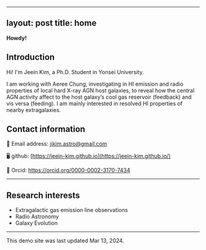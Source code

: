 
---
layout: post
title: home
---

**Howdy!** 

## Introduction

Hi! I'm Jeein Kim, a Ph.D. Student in Yonsei University. 

I am working with Aeree Chung, investigating in HI emission and radio properties of local hard X-ray AGN host galaxies, to reveal how the central AGN activity affect to the host galaxy’s cool gas reservoir (feedback) and vis versa (feeding). I am mainly interested in resolved HI properties of nearby extragalaxies. 

## Contact information

📧 Email address: jikim.astro@gmail.com

🖥 github: [https://jeein-kim.github.io](https://jeein-kim.github.io/)

🔗 Orcid: https://orcid.org/0000-0002-3170-7434

---



## Research interests

* Extragalactic gas emission line observations
* Radio Astronomy
* Galaxy Evolution


---



This demo site was last updated Mar 13, 2024.





